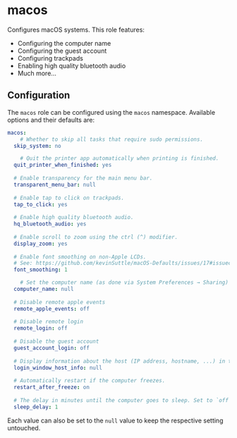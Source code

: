 # macos

Configures macOS systems. This role features:

- Configuring the computer name
- Configuring the guest account
- Configuring trackpads
- Enabling high quality bluetooth audio
- Much more…

## Configuration

The `macos` role can be configured using the `macos` namespace. Available options and their defaults are:

```yaml
macos:
	# Whether to skip all tasks that require sudo permissions.
  skip_system: no

	# Quit the printer app automatically when printing is finished.
  quit_printer_when_finished: yes
  
  # Enable transparency for the main menu bar.
  transparent_menu_bar: null
  
  # Enable tap to click on trackpads.
  tap_to_click: yes
  
  # Enable high quality bluetooth audio.
  hq_bluetooth_audio: yes
  
  # Enable scroll to zoom using the ctrl (^) modifier.
  display_zoom: yes
  
  # Enable font smoothing on non-Apple LCDs.
  # See: https://github.com/kevinSuttle/macOS-Defaults/issues/17#issuecomment-266633501
  font_smoothing: 1

	# Set the computer name (as done via System Preferences → Sharing)
  computer_name: null
  
  # Disable remote apple events
  remote_apple_events: off
  
  # Disable remote login
  remote_login: off
  
  # Disable the guest account
  guest_account_login: off
  
  # Display information about the host (IP address, hostname, ...) in the login window.
  login_window_host_info: null
  
  # Automatically restart if the computer freezes.
  restart_after_freeze: on
  
  # The delay in minutes until the computer goes to sleep. Set to `off` to prevent the computer from going to sleep.
  sleep_delay: 1
```

Each value can also be set to the `null` value to keep the respective setting untouched.